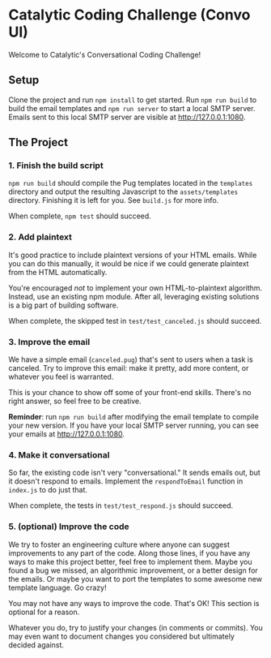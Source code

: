 # Catalytic Coding Challenge (Convo UI)

Welcome to Catalytic's Conversational Coding Challenge!

## Setup

Clone the project and run `npm install` to get started. Run `npm run build` to build the email templates
and `npm run server` to start a local SMTP server. Emails sent to this local SMTP server are visible at
http://127.0.0.1:1080.

## The Project

### 1. Finish the build script

`npm run build` should compile the Pug templates located in the `templates` directory and output the resulting
Javascript to the `assets/templates` directory. Finishing it is left for you. See `build.js` for more info.

When complete, `npm test` should succeed.

### 2. Add plaintext

It's good practice to include plaintext versions of your HTML emails. While you can do this manually,
it would be nice if we could generate plaintext from the HTML automatically.

You're encouraged *not* to implement your own HTML-to-plaintext algorithm. Instead, use an existing npm module.
After all, leveraging existing solutions is a big part of building software.

When complete, the skipped test in `test/test_canceled.js` should succeed.

### 3. Improve the email

We have a simple email (`canceled.pug`) that's sent to users when a task is canceled. Try to improve this
email: make it pretty, add more content, or whatever you feel is warranted.

This is your chance to show off some of your front-end skills. There's no right answer, so feel free to be
creative.

**Reminder**: run `npm run build` after modifying the email template to compile your new version.
If you have your local SMTP server running, you can see your emails at http://127.0.0.1:1080.

### 4. Make it conversational

So far, the existing code isn't very "conversational." It sends emails out, but it doesn't respond to emails.
Implement the `respondToEmail` function in `index.js` to do just that.

When complete, the tests in `test/test_respond.js` should succeed.

### 5. (optional) Improve the code

We try to foster an engineering culture where anyone can suggest improvements to any part of the code.
Along those lines, if you have any ways to make this project better, feel free to implement them.
Maybe you found a bug we missed, an algorithmic improvement, or a better design for the emails.
Or maybe you want to port the templates to some awesome new template language. Go crazy!

You may not have any ways to improve the code. That's OK! This section is optional for a reason.

Whatever you do, try to justify your changes (in comments or commits). You may even want to document
changes you considered but ultimately decided against.

